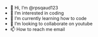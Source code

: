- 👋 Hi, I’m @rpsqaud123
- 👀 I’m interested in coding 
- 🌱 I’m currently learning how to code
- 💞️ I’m looking to collaborate on youtube
- 📫 How to reach me email

<!---
rpsqaud123/rpsqaud123 is a ✨ special ✨ repository because its `README.md` (this file) appears on your GitHub profile.
You can click the Preview link to take a look at your changes.
--->
